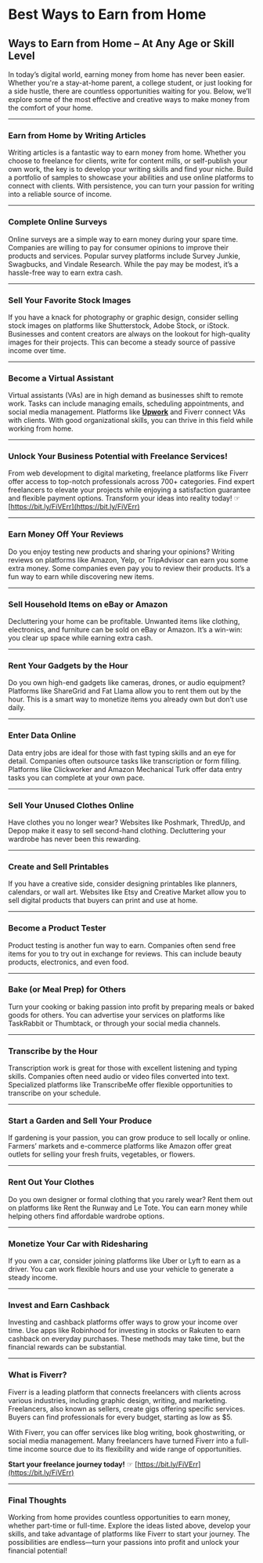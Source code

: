# Best Ways to Earn from Home

## Ways to Earn from Home – At Any Age or Skill Level

In today’s digital world, earning money from home has never been easier. Whether you're a stay-at-home parent, a college student, or just looking for a side hustle, there are countless opportunities waiting for you. Below, we’ll explore some of the most effective and creative ways to make money from the comfort of your home.

---

### Earn from Home by Writing Articles

Writing articles is a fantastic way to earn money from home. Whether you choose to freelance for clients, write for content mills, or self-publish your own work, the key is to develop your writing skills and find your niche. Build a portfolio of samples to showcase your abilities and use online platforms to connect with clients. With persistence, you can turn your passion for writing into a reliable source of income.

---

### Complete Online Surveys

Online surveys are a simple way to earn money during your spare time. Companies are willing to pay for consumer opinions to improve their products and services. Popular survey platforms include Survey Junkie, Swagbucks, and Vindale Research. While the pay may be modest, it’s a hassle-free way to earn extra cash.

---

### Sell Your Favorite Stock Images

If you have a knack for photography or graphic design, consider selling stock images on platforms like Shutterstock, Adobe Stock, or iStock. Businesses and content creators are always on the lookout for high-quality images for their projects. This can become a steady source of passive income over time.

---

### Become a Virtual Assistant

Virtual assistants (VAs) are in high demand as businesses shift to remote work. Tasks can include managing emails, scheduling appointments, and social media management. Platforms like **[Upwork](https://bit.ly/FiVErr)** and Fiverr connect VAs with clients. With good organizational skills, you can thrive in this field while working from home.

---

### Unlock Your Business Potential with Freelance Services!

From web development to digital marketing, freelance platforms like Fiverr offer access to top-notch professionals across 700+ categories. Find expert freelancers to elevate your projects while enjoying a satisfaction guarantee and flexible payment options. Transform your ideas into reality today! ☞ [https://bit.ly/FiVErr](https://bit.ly/FiVErr)

---

### Earn Money Off Your Reviews

Do you enjoy testing new products and sharing your opinions? Writing reviews on platforms like Amazon, Yelp, or TripAdvisor can earn you some extra money. Some companies even pay you to review their products. It’s a fun way to earn while discovering new items.

---

### Sell Household Items on eBay or Amazon

Decluttering your home can be profitable. Unwanted items like clothing, electronics, and furniture can be sold on eBay or Amazon. It’s a win-win: you clear up space while earning extra cash.

---

### Rent Your Gadgets by the Hour

Do you own high-end gadgets like cameras, drones, or audio equipment? Platforms like ShareGrid and Fat Llama allow you to rent them out by the hour. This is a smart way to monetize items you already own but don’t use daily.

---

### Enter Data Online

Data entry jobs are ideal for those with fast typing skills and an eye for detail. Companies often outsource tasks like transcription or form filling. Platforms like Clickworker and Amazon Mechanical Turk offer data entry tasks you can complete at your own pace.

---

### Sell Your Unused Clothes Online

Have clothes you no longer wear? Websites like Poshmark, ThredUp, and Depop make it easy to sell second-hand clothing. Decluttering your wardrobe has never been this rewarding.

---

### Create and Sell Printables

If you have a creative side, consider designing printables like planners, calendars, or wall art. Websites like Etsy and Creative Market allow you to sell digital products that buyers can print and use at home.

---

### Become a Product Tester

Product testing is another fun way to earn. Companies often send free items for you to try out in exchange for reviews. This can include beauty products, electronics, and even food.

---

### Bake (or Meal Prep) for Others

Turn your cooking or baking passion into profit by preparing meals or baked goods for others. You can advertise your services on platforms like TaskRabbit or Thumbtack, or through your social media channels.

---

### Transcribe by the Hour

Transcription work is great for those with excellent listening and typing skills. Companies often need audio or video files converted into text. Specialized platforms like TranscribeMe offer flexible opportunities to transcribe on your schedule.

---

### Start a Garden and Sell Your Produce

If gardening is your passion, you can grow produce to sell locally or online. Farmers’ markets and e-commerce platforms like Amazon offer great outlets for selling your fresh fruits, vegetables, or flowers.

---

### Rent Out Your Clothes

Do you own designer or formal clothing that you rarely wear? Rent them out on platforms like Rent the Runway and Le Tote. You can earn money while helping others find affordable wardrobe options.

---

### Monetize Your Car with Ridesharing

If you own a car, consider joining platforms like Uber or Lyft to earn as a driver. You can work flexible hours and use your vehicle to generate a steady income.

---

### Invest and Earn Cashback

Investing and cashback platforms offer ways to grow your income over time. Use apps like Robinhood for investing in stocks or Rakuten to earn cashback on everyday purchases. These methods may take time, but the financial rewards can be substantial.

---

### What is Fiverr?

Fiverr is a leading platform that connects freelancers with clients across various industries, including graphic design, writing, and marketing. Freelancers, also known as sellers, create gigs offering specific services. Buyers can find professionals for every budget, starting as low as $5. 

With Fiverr, you can offer services like blog writing, book ghostwriting, or social media management. Many freelancers have turned Fiverr into a full-time income source due to its flexibility and wide range of opportunities.

**Start your freelance journey today!** ☞ [https://bit.ly/FiVErr](https://bit.ly/FiVErr)

---

### Final Thoughts

Working from home provides countless opportunities to earn money, whether part-time or full-time. Explore the ideas listed above, develop your skills, and take advantage of platforms like Fiverr to start your journey. The possibilities are endless—turn your passions into profit and unlock your financial potential!

